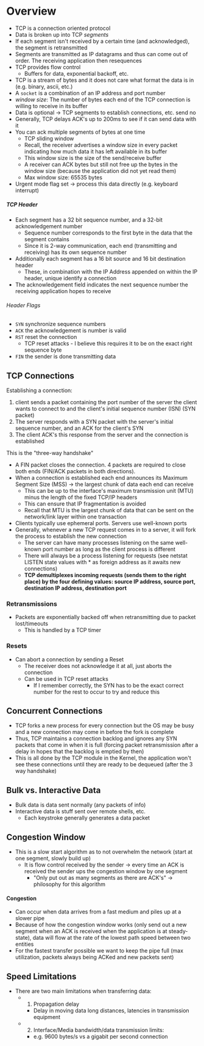 # Overview

- TCP is a connection oriented protocol
- Data is broken up into TCP *segments*
- If each segment isn't received by a certain time (and acknowledged), the segment is retransmitted
- Segments are transmitted as IP datagrams and thus can come out of order. The receiving application then resequences
- TCP provides flow control
  - Buffers for data, exponential backoff, etc.
- TCP is a stream of bytes and it does not care what format the data is in (e.g. binary, ascii, etc.)
- A `socket` is a combination of an IP address and port number
- *window size*: The number of bytes each end of the TCP connection is willing to receive in its buffer
- Data is optional -> TCP segments to establish connections, etc. send no
- Generally, TCP delays ACK's up to 200ms to see if it can send data with it
- You can ack multiple segments of bytes at one time
  - TCP sliding window
  - Recall, the receiver advertises a window size in every packet indicating how much data it has left available in its buffer
  - This window size is the size of the send/receive buffer
  - A receiver can ACK bytes but still not free up the bytes in the window size (because the application did not yet read them)
  - Max window size: 65535 bytes
- Urgent mode flag set -> process this data directly (e.g. keyboard interrupt)

##### TCP Header

- Each segment has a 32 bit sequence number, and a 32-bit acknowledgement number
  - Sequence number corresponds to the first byte in the data that the segment contains
  - Since it is 2-way communication, each end (transmitting and receiving) has its own sequence number
- Additionally each segment has a 16 bit source and 16 bit destination header
  - These, in combination with the IP Address appended on within the IP header, unique identify a connection
- The acknowledgement field indicates the next sequence number the receiving application hopes to receive

###### Header Flags

- `SYN` synchronize sequence numbers
- `ACK` the acknowledgement is number is valid
- `RST` reset the connection
  - TCP reset attacks - I believe this requires it to be on the exact right sequence byte
- `FIN` the sender is done transmitting data

## TCP Connections

Establishing a connection:

1. client sends a packet containing the port number of the server the client wants to connect to and the client's initial sequence number (ISN) (SYN packet)
2. The server responds with a SYN packet with the server's initial sequence number, and an ACK for the client's SYN
3. The client ACK's this response from the server and the connection is established

This is the "three-way handshake"

- A FIN packet closes the connection. 4 packets are required to close both ends (FIN/ACK packets in both directions).
- When a connection is established each end announces its Maximum Segment Size (MSS) -> the largest chunk of data each end can receive
  - This can be up to the interface's maximum transmission unit (MTU) minus the length of the fixed TCP/IP headers
  - This can ensure that IP fragmentation is avoided
  - Recall that MTU is the largest chunk of data that can be sent on the network/link layer within one transaction
- Clients typically use ephemeral ports. Servers use well-known ports
- Generally, whenever a new TCP request comes in to a server, it will fork the process to establish the new connection
  - The server can have many processes listening on the same well-known port number as long as the client process is different
  - There will always be a process listening for requests (see netstat LISTEN state values with * as foreign address as it awaits new connections)
  - **TCP demultiplexes incoming requests (sends them to the right place) by the four defining values: source IP address, source port, destination IP address, destination port**

### Retransmissions

- Packets are exponentially backed off when retransmitting due to packet lost/timeouts
  - This is handled by a TCP timer 

### Resets

- Can abort a connection by sending a Reset
  - The receiver does not acknowledge it at all, just aborts the connection
  - Can be used in TCP reset attacks
    - If I remember correctly, the SYN has to be the exact correct number for the rest to occur to try and reduce this

## Concurrent Connections

- TCP forks a new process for every connection but the OS may be busy and a new connection may come in before the fork is complete
- Thus, TCP maintains a connection backlog and ignores any SYN packets that come in when it is full (forcing packet retransmission after a delay in hopes that the backlog is emptied by then)
- This is all done by the TCP module in the Kernel, the application won't see these connections until they are ready to be dequeued (after the 3 way handshake)

## Bulk vs. Interactive Data

- Bulk data is data sent normally (any packets of info)
- Interactive data is stuff sent over remote shells, etc.
  - Each keystroke generally generates a data packet


## Congestion Window

- This is a slow start algorithm as to not overwhelm the network (start at one segment, slowly build up)
  - It is flow control received by the sender -> every time an ACK is received the sender ups the congestion window by one segment
    - "Only put out as many segments as there are ACK's" -> philosophy for this algorithm

#### Congestion

- Can occur when data arrives from a fast medium and piles up at a slower pipe
- Because of how the congestion window works (only send out a new segment when an ACK is received when the application is at steady-state), data will flow at the rate of the lowest path speed between two entities
- For the fastest transfer possible we want to keep the pipe full (max utilization, packets always being ACKed and new packets sent) 


## Speed Limitations

- There are two main limitations when transferring data:
  - 1. Propagation delay
    - Delay in moving data long distances, latencies in transmission equipment
  - 2. Interface/Media bandwidth/data transmission limits:
    - e.g. 9600 bytes/s vs a gigabit per second connection